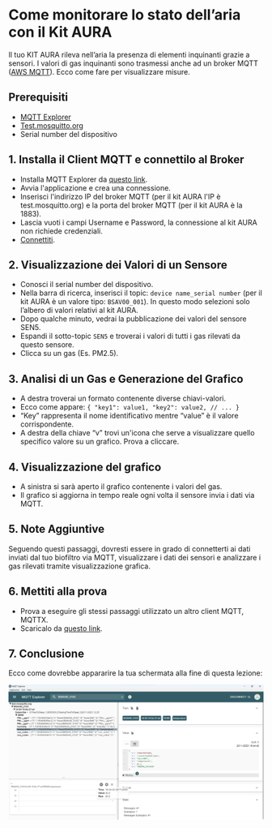 # Come monitorare lo stato dell’aria con il Kit AURA

Il tuo KIT AURA rileva nell’aria la presenza di elementi inquinanti grazie a sensori. 
I valori di gas inquinanti sono trasmessi anche ad un broker MQTT ([AWS MQTT](https://aws.amazon.com/it/what-is/mqtt/)). 
Ecco come fare per visualizzare misure.

## Prerequisiti

- [MQTT Explorer](http://mqtt-explorer.com/)
- [Test.mosquitto.org](https://test.mosquitto.org/)
- Serial number del dispositivo

## 1. Installa il Client MQTT e connettilo al Broker

- Installa MQTT Explorer da [questo link](http://mqtt-explorer.com/).
- Avvia l'applicazione e crea una connessione.
- Inserisci l'indirizzo IP del broker MQTT (per il kit AURA l'IP è test.mosquitto.org) e la porta del broker MQTT (per il kit AURA è la 1883).
- Lascia vuoti i campi Username e Password, la connessione al kit AURA non richiede credenziali.
- [Connettiti](FAQ.md#domanda-7).

## 2. Visualizzazione dei Valori di un Sensore

- Conosci il serial number del dispositivo.
- Nella barra di ricerca, inserisci il topic: `device name_serial number` (per il kit AURA è un valore tipo: `BSAV00_001`). In questo modo selezioni solo l’albero di valori relativi al kit AURA.
- Dopo qualche minuto, vedrai la pubblicazione dei valori del sensore SEN5.
- Espandi il sotto-topic `SEN5` e troverai i valori di tutti i gas rilevati da questo sensore.
- Clicca su un gas (Es. PM2.5).

## 3. Analisi di un Gas e Generazione del Grafico

- A destra troverai un formato contenente diverse chiavi-valori.
- Ecco come appare: `{
"key1": value1,
"key2": value2,
// ...
}`
-  “Key” rappresenta il nome identificativo mentre “value” è il valore corrispondente. 
-  A destra della chiave “v” trovi un'icona che serve a visualizzare quello specifico valore su un grafico. Prova a cliccare.

## 4. Visualizzazione del grafico

-  A sinistra si sarà aperto il grafico contenente i valori del gas. 
-  Il grafico si aggiorna in tempo reale ogni volta il sensore invia i dati via MQTT. 

## 5. Note Aggiuntive

Seguendo questi passaggi, dovresti essere in grado di connetterti ai dati inviati dal tuo biofiltro via MQTT, visualizzare i dati dei sensori e analizzare i gas rilevati tramite visualizzazione grafica.

## 6. Mettiti alla prova

- Prova a eseguire gli stessi passaggi utilizzato un altro client MQTT, MQTTX.
- Scaricalo da [questo link](https://mqttx.app/).

## 7. Conclusione 

Ecco come dovrebbe appararire la tua schermata alla fine di questa lezione: 

![Esempio Finale](https://github.com/OfficineAura/OfficineAuraEsempi/blob/main/Esempio_1/Mqtt_explorer_example.png)
